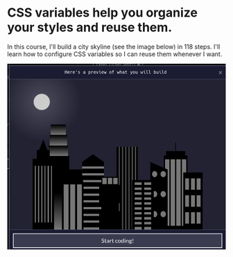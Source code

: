 # CSS variables help you organize your styles and reuse them.

In this course, I'll build a city skyline (see the image below) in 118 steps. 
I'll learn how to configure CSS variables so I can reuse them whenever I want.

![alt text](source-img/image.png)